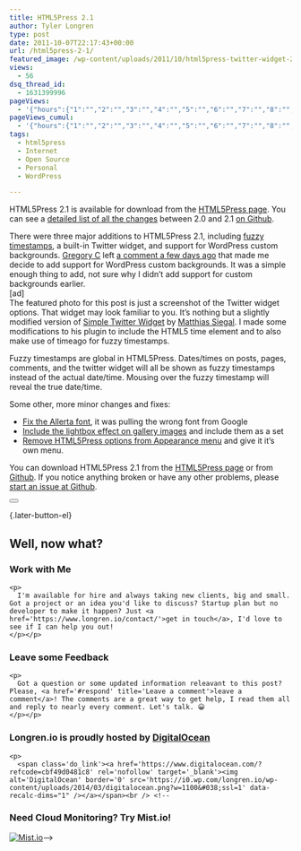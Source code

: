 ```yaml
---
title: HTML5Press 2.1
author: Tyler Longren
type: post
date: 2011-10-07T22:17:43+00:00
url: /html5press-2-1/
featured_image: /wp-content/uploads/2011/10/html5press-twitter-widget-271x270.png
views:
  - 56
dsq_thread_id:
  - 1631399996
pageViews:
  - '{"hours":{"1":"","2":"","3":"","4":"","5":"","6":"","7":"","8":"","9":"","10":"","11":"","12":"","13":"","14":"","15":"","16":"","17":"","18":"","19":"","20":"","21":"","22":"","23":"","24":"","25":"","26":"","27":"","28":"","29":"","30":"","31":"","32":"","33":"","34":"","35":"","36":"","37":"","38":"","39":"","40":"","41":"","42":"","43":"","44":"","45":"","46":"","47":""},"days":{"2":"","3":"","4":"","5":"","6":"","7":"","8":"","9":"","10":"","11":"","12":"","13":"","14":""},"weeks":{"3":"","4":"","5":"","6":"","7":"","8":"","9":"","10":"","11":"","12":""},"months":{"4":"","5":"","6":"","7":"","8":"","9":"","10":"","11":"","12":"","13":"","14":"","15":"","16":"","17":"","18":"","19":"","20":"","21":"","22":"","23":"","24":""}}'
pageViews_cumul:
  - '{"hours":{"1":"","2":"","3":"","4":"","5":"","6":"","7":"","8":"","9":"","10":"","11":"","12":"","13":"","14":"","15":"","16":"","17":"","18":"","19":"","20":"","21":"","22":"","23":"","24":"","25":"","26":"","27":"","28":"","29":"","30":"","31":"","32":"","33":"","34":"","35":"","36":"","37":"","38":"","39":"","40":"","41":"","42":"","43":"","44":"","45":"","46":"","47":""},"days":{"2":"","3":"","4":"","5":"","6":"","7":"","8":"","9":"","10":"","11":"","12":"","13":"","14":""},"weeks":{"3":"","4":"","5":"","6":"","7":"","8":"","9":"","10":"","11":"","12":""},"months":{"4":"","5":"","6":"","7":"","8":"","9":"","10":"","11":"","12":"","13":"","14":"","15":"","16":"","17":"","18":"","19":"","20":"","21":"","22":"","23":"","24":""}}'
tags:
  - html5press
  - Internet
  - Open Source
  - Personal
  - WordPress

---
```

HTML5Press 2.1 is available for download from the [HTML5Press page][1]. You can see a [detailed list of all the changes][2] between 2.0 and 2.1 [on Github][3].

There were three major additions to HTML5Press 2.1, including [fuzzy timestamps][4], a built-in Twitter widget, and support for WordPress custom backgrounds. [Gregory C][5] left [a comment a few days ago][6] that made me decide to add support for WordPress custom backgrounds. It was a simple enough thing to add, not sure why I didn&#8217;t add support for custom backgrounds earlier.  
[ad]  
The featured photo for this post is just a screenshot of the Twitter widget options. That widget may look familiar to you. It&#8217;s nothing but a slightly modified version of [Simple Twitter Widget][7] by [Matthias Siegal][8]. I made some modifications to his plugin to include the HTML5 time element and to also make use of timeago for fuzzy timestamps.

Fuzzy timestamps are global in HTML5Press. Dates/times on posts, pages, comments, and the twitter widget will all be shown as fuzzy timestamps instead of the actual date/time. Mousing over the fuzzy timestamp will reveal the true date/time.

Some other, more minor changes and fixes:

  * [Fix the Allerta font][9], it was pulling the wrong font from Google
  * [Include the lightbox effect on gallery images][10] and include them as a set
  * [Remove HTML5Press options from Appearance menu][11] and give it it&#8217;s own menu.

You can download HTML5Press 2.1 from the [HTML5Press page][1] or from [Github][12]. If you notice anything broken or have any other problems, please [start an issue at Github][13]. 

<div class="wpulike wpulike-default " >
  <div class="wp_ulike_general_class wp_ulike_is_not_liked">
    <button type="button"
					aria-label="Like Button"
					data-ulike-id="3088"
					data-ulike-nonce="9898aff3b8"
					data-ulike-type="likeThis"
					data-ulike-template="wpulike-default"
					data-ulike-display-likers="0"
					data-ulike-disable-pophover="0"
					class="wp_ulike_btn wp_ulike_put_image wp_likethis_3088"></button><span class="count-box"></span>
  </div>
</div>

[][14]{.later-button-el}

<div class='what-next'>
  <h2>
    Well, now what?
  </h2>
  
  <div class='hire'>
    <h3>
      Work with Me
    </h3>
    
    <p>
      I'm available for hire and always taking new clients, big and small. Got a project or an idea you'd like to discuss? Startup plan but no developer to make it happen? Just <a href='https://www.longren.io/contact/'>get in touch</a>, I'd love to see if I can help you out!
    </p></p>
  </div>
  
  <div class='hire'>
    <h3>
      Leave some Feedback
    </h3>
    
    <p>
      Got a question or some updated information releavant to this post? Please, <a href='#respond' title='Leave a comment'>leave a comment</a>! The comments are a great way to get help, I read them all and reply to nearly every comment. Let's talk. 😀
    </p></p>
  </div>
  
  <div class='now-what-bottom-ad'>
    <h3>
      Longren.io is proudly hosted by <a href='https://www.digitalocean.com/?refcode=cbf49d0481c8'>DigitalOcean</a>
    </h3>
    
    <p>
      <span class='do_link'><a href='https://www.digitalocean.com/?refcode=cbf49d0481c8' rel='nofollow' target='_blank'><img alt='DigitalOcean' border='0' src='https://i0.wp.com/longren.io/wp-content/uploads/2014/03/digitalocean.png?w=1100&#038;ssl=1' data-recalc-dims="1" /></a></span><br /> <!--

<h3>Need Cloud Monitoring? Try Mist.io!</h3>

<span class='do_link'><a href='http://mist.io/?ref=tyler' rel='nofollow' target='_blank'><img alt='Mist.io' border='0' src='https://i0.wp.com/longren.io/wp-content/uploads/2014/04/mistio.jpg?w=1100&#038;ssl=1' data-recalc-dims="1"></a></span>--></div> </div>

 [1]: http://www.longren.org/wordpress/html5press/
 [2]: https://github.com/tlongren/html5press/commits/v2.1
 [3]: https://github.com/tlongren/html5press/
 [4]: http://www.longren.org/html5press-fuzzy-timestamps-with-timeago/
 [5]: http://www.sophistefunk.com/
 [6]: http://www.longren.org/wordpress/html5press/comment-page-2/#comment-662217
 [7]: https://github.com/matthiassiegel/Simple-Twitter-Widget
 [8]: http://chipsandtv.com/
 [9]: https://github.com/tlongren/html5press/commit/f2790ca4e814259379762567f68f10a9d09091f2
 [10]: https://github.com/tlongren/html5press/commit/4aeaeda4b4337106f54651287f741c7600c934a7
 [11]: https://github.com/tlongren/html5press/commit/751c45b9f693b670b55231a3fe8586341a58c3ca
 [12]: https://github.com/tlongren/html5press/downloads
 [13]: https://github.com/tlongren/html5press/issues
 [14]: #
